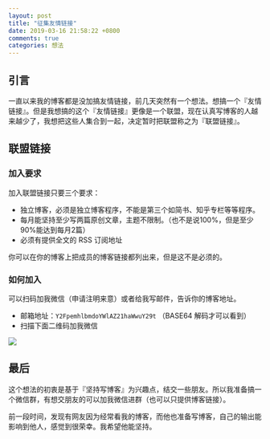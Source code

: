 ```yaml
---
layout: post
title: "征集友情链接"
date: 2019-03-16 21:58:22 +0800
comments: true
categories: 想法
---
```


## 引言

一直以来我的博客都是没加搞友情链接，前几天突然有一个想法。想搞一个『友情链接』。但是我想搞的这个『友情链接』更像是一个联盟，现在认真写博客的人越来越少了，我想把这些人集合到一起，决定暂时把联盟称之为『联盟链接』。

<!--more-->

## 联盟链接

### 加入要求

加入联盟链接只要三个要求：

- 独立博客，必须是独立博客程序，不能是第三个如简书、知乎专栏等等程序。
- 每月能坚持至少写两篇原创文章，主题不限制。（也不是说100%，但是至少90%能达到每月2篇）
- 必须有提供全文的 RSS 订阅地址

你可以在你的博客上把成员的博客链接都列出来，但是这不是必须的。

### 如何加入

可以扫码加我微信（申请注明来意）或者给我写邮件，告诉你的博客地址。

- 邮箱地址：`Y2FpemhlbmdoYWlAZ21haWwuY29t` （BASE64 解码才可以看到）
- 扫描下面二维码加我微信

![](https://ws1.sinaimg.cn/large/4cc5f9b3ly1g14o39ec00j208c08c3yk.jpg)


## 最后

这个想法的初衷是基于『坚持写博客』为兴趣点，结交一些朋友。所以我准备搞一个微信群，有想交朋友的可以加我微信进群（也可以只提供博客链接）。

前一段时间，发现有网友因为经常看我的博客，而他也准备写博客，自己的输出能影响到他人，感觉到很荣幸。我希望他能坚持。

